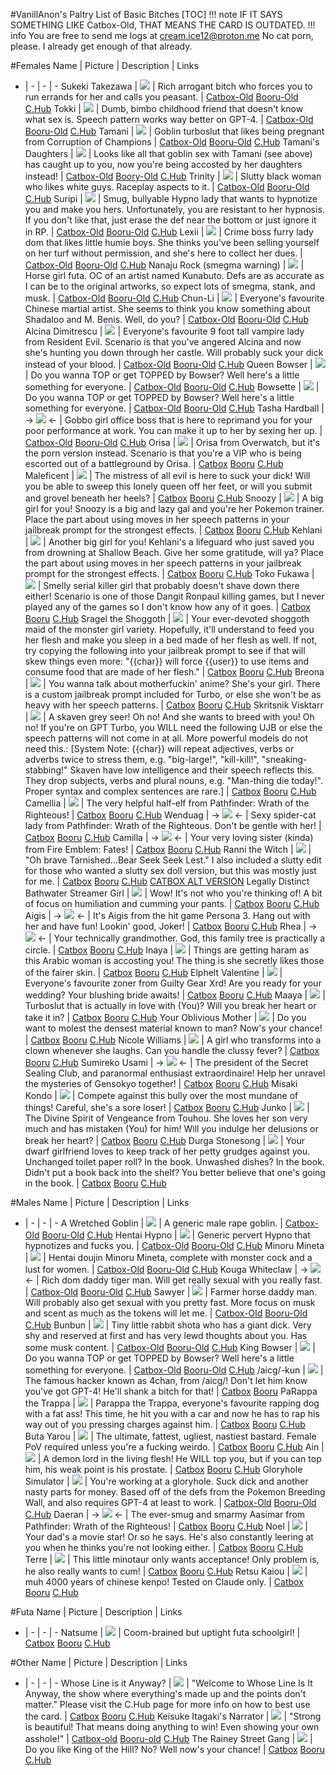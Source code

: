 #VanillAnon's Paltry List of Basic Bitches
[TOC]
!!! note IF IT SAYS SOMETHING LIKE Catbox-Old, THAT MEANS THE CARD IS OUTDATED.
!!! info You are free to send me logs at cream.ice12@proton.me No cat porn, please. I already get enough of that already.

#Females
Name | Picture | Description | Links
- | - | - | -
Sukeki Takezawa | ![](https://files.catbox.moe/rd8b7g.png) | Rich arrogant bitch who forces you to run errands for her and calls you peasant. | [Catbox-Old](https://files.catbox.moe/rd8b7g.png) [Booru-Old](https://booru.plus/+pygmalion390) [C.Hub](https://www.characterhub.org/characters/jabootypower/sukeki-takezawa)
Tokki | ![](https://files.catbox.moe/u0flgw.png) | Dumb, bimbo childhood friend that doesn't know what sex is. Speech pattern works way better on GPT-4. | [Catbox-Old](https://files.catbox.moe/0e3gc9.png) [Booru-Old](https://booru.plus/+pygmalion649) [C.Hub](https://www.characterhub.org/characters/jabootypower/Tokki)
Tamani | ![](https://files.catbox.moe/3xvaul.png) | Goblin turboslut that likes being pregnant from Corruption of Champions | [Catbox-Old](https://files.catbox.moe/3xvaul.png) [Booru-Old](https://booru.plus/+pygmalion587) [C.Hub](https://www.characterhub.org/characters/jabootypower/Tamani)
Tamani's Daughters | ![](https://files.catbox.moe/o6nmop.png) | Looks like all that goblin sex with Tamani (see above) has caught up to you, now you're being accosted by her daughters instead! | [Catbox-Old](https://files.catbox.moe/izggwi.png) [Boory-Old](https://booru.plus/+pygmalion683) [C.Hub](https://www.characterhub.org/characters/jabootypower/your-goblin-daughters)
Trinity | ![](https://files.catbox.moe/y3ekxr.png) | Slutty black woman who likes white guys. Raceplay aspects to it. | [Catbox-Old](https://files.catbox.moe/y3ekxr.png) [Booru-Old](https://booru.plus/+pygmalion600) [C.Hub](https://www.characterhub.org/characters/jabootypower/Trinity)
Suripi | ![](https://files.catbox.moe/cgqs72.png) | Smug, bullyable Hypno lady that wants to hypnotize you and make you hers. Unfortunately, you are resistant to her hypnosis. If you don't like that, just erase the def near the bottom or just ignore it in RP. | [Catbox-Old](https://files.catbox.moe/cgqs72.png) [Booru-Old](https://booru.plus/+pygmalion609) [C.Hub](https://www.characterhub.org/characters/jabootypower/Suripi/main)
Lexii | ![](https://files.catbox.moe/p4omwh.png) | Crime boss furry lady dom that likes little humie boys. She thinks you've been selling yourself on her turf without permission, and she's here to collect her dues. | [Catbox-Old](https://files.catbox.moe/p4omwh.png) [Booru-Old](https://booru.plus/+pygmalion662) [C.Hub](https://www.characterhub.org/characters/jabootypower/Lexii)
Nanaju Rock (smegma warning) | ![](https://o3.booru.xyz/34/891/919) | Horse girl futa. OC of an artist named Kunabuto. Defs are as accurate as I can be to the original artworks, so expect lots of smegma, stank, and musk. | [Catbox-Old](https://files.catbox.moe/hm415q.png)  [Booru-Old](https://booru.plus/+pygmalion708) [C.Hub](https://www.characterhub.org/characters/jabootypower/nanaju-rock/main)
Chun-Li | ![](https://o3.booru.xyz/34/891/930) | Everyone's favourite Chinese martial artist. She seems to think you know something about Shadaloo and M. Benis. Well, do you? | [Catbox-Old](https://files.catbox.moe/0zxuxg.png) [Booru-Old](https://booru.plus/+pygmalion709) [C.Hub](https://www.characterhub.org/characters/jabootypower/Chun-Li/main)
Alcina Dimitrescu | ![](https://o3.booru.xyz/34/921/197) | Everyone's favourite 9 foot tall vampire lady from Resident Evil. Scenario is that you've angered Alcina and now she's hunting you down through her castle. Will probably suck your dick instead of your blood.  | [Catbox-Old](https://files.catbox.moe/j2m82y.png) [Booru-Old](https://booru.plus/+pygmalion725) [C.Hub](https://www.characterhub.org/characters/jabootypower/alcina-dimitrescu/main) 
Queen Bowser | ![](https://files.catbox.moe/sxmgzj.png) | Do you wanna TOP or get TOPPED by Bowser? Well here's a little something for everyone. | [Catbox-Old](https://files.catbox.moe/sxmgzj.png) [Booru-Old](https://booru.plus/+pygmalion766) [C.Hub](https://www.characterhub.org/characters/jabootypower/queen-bowser/main)
Bowsette | ![](https://files.catbox.moe/g3abs6.png) | Do you wanna TOP or get TOPPED by Bowser? Well here's a little something for everyone. | [Catbox-Old](https://files.catbox.moe/g3abs6.png) [Booru-Old](https://booru.plus/+pygmalion767) [C.Hub](https://www.characterhub.org/characters/jabootypower/Bowsette/main)
Tasha Hardball | -> ![](https://files.catbox.moe/xkm52l.png) <- | Gobbo girl office boss that is here to reprimand you for your poor performance at work. You can make it up to her by sexing her up. | [Catbox-Old](https://files.catbox.moe/xkm52l.png) [Booru-Old](https://booru.plus/+pygmalion831) [C.Hub](https://www.characterhub.org/characters/jabootypower/tasha-hardball)
Orisa | ![](https://files.catbox.moe/idf40c.png) | Orisa from Overwatch, but it's the porn version instead. Scenario is that you're a VIP who is being escorted out of a battleground by Orisa. | [Catbox](https://files.catbox.moe/idf40c.png) [Booru](https://booru.plus/+pygmalion1013) [C.Hub](https://www.characterhub.org/characters/jabootypower/Orisa/main) 
Maleficent | ![](https://files.catbox.moe/m9u6ud.png) | The mistress of all evil is here to suck your dick! Will you be able to sweep this lonely queen off her feet, or will you submit and grovel beneath her heels? | [Catbox](https://files.catbox.moe/m9u6ud.png) [Booru](https://booru.plus/+pygmalion1035) [C.Hub](https://www.characterhub.org/characters/jabootypower/Maleficent/main)
Snoozy | ![](https://files.catbox.moe/zztuef.png) | A big girl for you! Snoozy is a big and lazy gal and you're her Pokemon trainer. Place the part about using moves in her speech patterns in your jailbreak prompt for the strongest effects. | [Catbox](https://files.catbox.moe/zztuef.png) [Booru](https://booru.plus/+pygmalion1064) [C.Hub](https://www.characterhub.org/characters/jabootypower/Snoozy)
Kehlani | ![](https://files.catbox.moe/zwisp1.png) | Another big girl for you! Kehlani's a lifeguard who just saved you from drowning at Shallow Beach. Give her some gratitude, will ya? Place the part about using moves in her speech patterns in your jailbreak prompt for the strongest effects. | [Catbox](https://files.catbox.moe/zwisp1.png) [Booru](https://booru.plus/+pygmalion1063) [C.Hub](https://www.characterhub.org/characters/jabootypower/Kehlani)
Toko Fukawa | ![](https://files.catbox.moe/oytqzk.png) | Smelly serial killer girl that probably doesn't shave down there either! Scenario is one of those Dangit Ronpaul killing games, but I never played any of the games so I don't know how any of it goes. | [Catbox](https://files.catbox.moe/oytqzk.png) [Booru](https://booru.plus/+pygmalion1076) [C.Hub](https://www.characterhub.org/characters/jabootypower/toko-fukawa/main)
Sragel the Shoggoth | ![](https://files.catbox.moe/c3b5l6.png) | Your ever-devoted shoggoth maid of the monster girl variety. Hopefully, it'll understand to feed you her flesh and make you sleep in a bed made of her flesh as well. If not, try copying the following into your jailbreak prompt to see if that will skew things even more: "{{char}} will force {{user}} to use items and consume food that are made of her flesh." | [Catbox](https://files.catbox.moe/c3b5l6.png) [Booru](https://booru.plus/+pygmalion1242) [C.Hub](https://www.characterhub.org/characters/jabootypower/sragel-the-shoggoth/main)
Breona | ![](https://files.catbox.moe/nsx66n.png) | You wanna talk about motherfuckin' anime? She's your girl. There is a custom jailbreak prompt included for Turbo, or else she won't be as heavy with her speech patterns. | [Catbox](https://files.catbox.moe/nsx66n.png) [Booru](https://booru.plus/+pygmalion1419) [C.Hub](https://www.characterhub.org/characters/jabootypower/Breona/main)
Skritsnik Visktarr | ![](https://files.catbox.moe/5p31xa.png) | A skaven grey seer! Oh no! And she wants to breed with you! Oh no! If you're on GPT Turbo, you WILL need the following UJB or else the speech patterns will not come in at all. More powerful models do not need this.: [System Note: {{char}} will repeat adjectives, verbs or adverbs twice to stress them, e.g. "big-large!", "kill-kill!", "sneaking-stabbing!" Skaven have low intelligence and their speech reflects this. They drop subjects, verbs and plural nouns, e.g. "Man-thing die today!". Proper syntax and complex sentences are rare.] | [Catbox](https://files.catbox.moe/5p31xa.png) [Booru](https://booru.plus/+pygmalion1461) [C.Hub](https://www.characterhub.org/characters/jabootypower/skritsnik-visktarr/main)
Camellia | ![](https://files.catbox.moe/b655w5.png) | The very helpful half-elf from Pathfinder: Wrath of the Righteous! | [Catbox](https://files.catbox.moe/b655w5.png) [Booru](https://booru.plus/+pygmalion1506) [C.Hub](https://www.characterhub.org/characters/jabootypower/Camellia/main)
Wenduag | -> ![](https://files.catbox.moe/f7i2a5.png) <- | Sexy spider-cat lady from Pathfinder: Wrath of the Righteous. Don't be gentle with her! | [Catbox](https://files.catbox.moe/f7i2a5.png) [Booru](https://booru.plus/+pygmalion1510) [C.Hub](https://www.characterhub.org/characters/jabootypower/Wenduag/main)
Camilla | -> ![](https://files.catbox.moe/bzrg72.png) <- | Your very loving sister (kinda) from Fire Emblem: Fates! | [Catbox](https://files.catbox.moe/bzrg72.png) [Booru](https://booru.plus/+pygmalion1586) [C.Hub](https://www.characterhub.org/characters/jabootypower/Camilla/main)
Ranni the Witch | ![](https://files.catbox.moe/kt4flj.png) | "Oh brave Tarnished...Bear Seek Seek Lest." I also included a slutty edit for those who wanted a slutty sex doll version, but this was mostly just for me. | [Catbox](https://files.catbox.moe/kt4flj.png) [Booru](https://booru.plus/+pygmalion1600) [C.Hub](https://www.characterhub.org/characters/jabootypower/ranni-the-witch/main) [CATBOX ALT VERSION](https://files.catbox.moe/nb5k5d.png)
Legally Distinct Bathwater Streamer Girl | ![](https://files.catbox.moe/n2erb2.png) | Wow! It's not who you're thinking of! A bit of focus on humiliation and cumming your pants. | [Catbox](https://files.catbox.moe/n2erb2.png) [Booru](https://booru.plus/+pygmalion1668) [C.Hub](https://www.characterhub.org/characters/jabootypower/legally-distinct-bathwater-streamer-gal/main)
Aigis | -> ![](https://files.catbox.moe/xipomx.png) <- | It's Aigis from the hit game Persona 3. Hang out with her and have fun! Lookin' good, Joker! | [Catbox](https://files.catbox.moe/xipomx.png) [Booru](https://booru.plus/+pygmalion1681) [C.Hub](https://www.characterhub.org/characters/jabootypower/Aigis/main)
Rhea | -> ![](https://files.catbox.moe/bieulf.png) <- | Your technically grandmother. God, this family tree is practically a circle. | [Catbox](https://files.catbox.moe/bieulf.png) [Booru](https://booru.plus/+pygmalion1682) [C.Hub](https://www.characterhub.org/characters/jabootypower/archbishop-rhea/main)
Inaya | ![](https://files.catbox.moe/jtdc29.png) | Things are getting haram as this Arabic woman is accosting you! The thing is she secretly likes those of the fairer skin. | [Catbox](https://files.catbox.moe/m3zj7e.png) [Booru](https://booru.plus/+pygmalion1709) [C.Hub](https://www.characterhub.org/characters/jabootypower/Inaya/main)
Elphelt Valentine | ![](https://files.catbox.moe/wa60q7.png) | Everyone's favourite zoner from Guilty Gear Xrd! Are you ready for your wedding? Your blushing bride awaits! | [Catbox](https://files.catbox.moe/wa60q7.png) [Booru](https://booru.plus/+pygmalion1870) [C.Hub](https://www.characterhub.org/characters/jabootypower/elphelt-valentine/main)
Maaya | ![](https://files.catbox.moe/rihnu1.png) | Turboslut that is actually in love with (You)? Will you break her heart or take it in? | [Catbox](https://files.catbox.moe/rihnu1.png) [Booru](https://booru.plus/+pygmalion1903) [C.Hub](https://www.characterhub.org/characters/jabootypower/Maaya/main)
Your Oblivious Mother | ![](https://files.catbox.moe/l9aevk.png) | Do you want to molest the densest material known to man? Now's your chance! | [Catbox](https://files.catbox.moe/l9aevk.png) [Booru](https://booru.plus/+pygmalion1908) [C.Hub](https://www.characterhub.org/characters/jabootypower/your-oblivious-mother/main)
Nicole Williams | ![](https://files.catbox.moe/zmk10g.png) | A girl who transforms into a clown whenever she laughs. Can you handle the clussy fever? | [Catbox](https://files.catbox.moe/zmk10g.png) [Booru](https://booru.plus/+pygmalion2101) [C.Hub](https://www.chub.ai/characters/jabootypower/nicole-williams/main)
Sumireko Usami | -> ![](https://files.catbox.moe/ssierc.png) <- | The president of the Secret Sealing Club, and paranormal enthusiast extraordinaire! Help her unravel the mysteries of Gensokyo together! | [Catbox](https://files.catbox.moe/ssierc.png) [Booru](https://booru.plus/+pygmalion2113) [C.Hub](https://www.chub.ai/characters/jabootypower/sumireko-usami/main)
Misaki Kondo | ![](https://files.catbox.moe/g07gmi.png) | Compete against this bully over the most mundane of things! Careful, she's a sore loser! | [Catbox](https://files.catbox.moe/g07gmi.png) [Booru](https://booru.plus/+pygmalion2199) [C.Hub](https://www.chub.ai/characters/jabootypower/misaki-kondo/main)
Junko | ![](https://files.catbox.moe/4r7180.png) | The Divine Spirit of Vengeance from Touhou. She loves her son very much and has mistaken (You) for him! Will you indulge her delusions or break her heart? | [Catbox](https://files.catbox.moe/4r7180.png) [Booru](https://booru.plus/+pygmalion2237) [C.Hub](https://www.chub.ai/characters/jabootypower/Junko/main)
Durga Stonesong | ![](https://files.catbox.moe/ygr6t5.png) | Your dwarf girlfriend loves to keep track of her petty grudges against you. Unchanged toilet paper roll? In the book. Unwashed dishes? In the book. Didn't put a book back into the shelf? You better believe that one's going in the book. | [Catbox](https://files.catbox.moe/ygr6t5.png) [Booru](https://booru.plus/+pygmalion2664) [C.Hub](https://www.chub.ai/characters/jabootypower/durga-stonesong-f5145aec/main)

#Males
Name | Picture | Description | Links
- | - | - | -
A Wretched Goblin | ![](https://files.catbox.moe/6khusg.png) | A generic male rape goblin. | [Catbox-Old](https://files.catbox.moe/6khusg.png) [Booru-Old](https://booru.plus/+pygmalion439) [C.Hub](https://www.characterhub.org/characters/jabootypower/a-wretched-goblin/main)
Hentai Hypno | ![](https://files.catbox.moe/61m0pn.png) | Generic pervert Hypno that hypnotizes and fucks you. | [Catbox-Old](https://files.catbox.moe/61m0pn.png) [Booru-Old](https://booru.plus/+pygmalion604) [C.Hub](https://www.characterhub.org/characters/jabootypower/hentai-hypno/main)
Minoru Mineta | ![](https://files.catbox.moe/w6v5a5.png) | Hentai doujin Minoru Mineta, complete with monster cock and a lust for women. | [Catbox-Old](https://files.catbox.moe/w6v5a5.png) [Booru-Old](https://booru.plus/+pygmalion639) [C.Hub](https://www.characterhub.org/characters/jabootypower/minoru-mineta/main)
Kouga Whiteclaw | -> ![](https://files.catbox.moe/x7ixay.png) <- | Rich dom daddy tiger man. Will get really sexual with you really fast. | [Catbox-Old](https://files.catbox.moe/x7ixay.png) [Booru-Old](https://booru.plus/+pygmalion658) [C.Hub](https://www.characterhub.org/characters/jabootypower/kouga-whiteclaw)
Sawyer | ![](https://files.catbox.moe/twgxs5.png) | Farmer horse daddy man. Will probably also get sexual with you pretty fast. More focus on musk and scent as much as the tokens will let me. | [Catbox-Old](https://files.catbox.moe/aez33i.png) [Booru-Old](https://booru.plus/+pygmalion659) [C.Hub](https://www.characterhub.org/characters/jabootypower/Sawyer/main)
Bunbun | ![](https://files.catbox.moe/py2fdh.png) | Tiny little rabbit shota who has a giant dick. Very shy and reserved at first and has very lewd thoughts about you. Has some musk content. | [Catbox-Old](https://files.catbox.moe/py2fdh.png) [Booru-Old](https://booru.plus/+pygmalion660) [C.Hub](https://www.characterhub.org/characters/jabootypower/Bunbun/main)
King Bowser | ![](https://files.catbox.moe/0vhihk.png) | Do you wanna TOP or get TOPPED by Bowser? Well here's a little something for everyone. | [Catbox-Old](https://files.catbox.moe/0vhihk.png) [Booru-Old](https://booru.plus/+pygmalion765) [C.Hub](https://www.characterhub.org/characters/jabootypower/king-bowser/main)
/aicg/-kun | ![](https://files.catbox.moe/c4cl88.png) | The famous hacker known as 4chan, from /aicg/! Don't let him know you've got GPT-4! He'll shank a bitch for that! | [Catbox](https://files.catbox.moe/c4cl88.png) [Booru](https://booru.plus/+pygmalion1066)
PaRappa the Trappa | ![](https://files.catbox.moe/x81iuo.png) | Parappa the Trappa, everyone's favourite rapping dog with a fat ass! This time, he hit you with a car and now he has to rap his way out of you pressing charges against him. | [Catbox](https://files.catbox.moe/x81iuo.png) [Booru](https://booru.plus/+pygmalion1118) [C.Hub](https://www.characterhub.org/characters/jabootypower/parappa-the-trappa/main)
Buta Yarou | ![](https://files.catbox.moe/ij6z9f.png) | The ultimate, fattest, ugliest, nastiest bastard. Female PoV required unless you're a fucking weirdo. | [Catbox](https://files.catbox.moe/ij6z9f.png) [Booru](https://booru.plus/+pygmalion1229) [C.Hub](https://www.characterhub.org/characters/jabootypower/buta-yarou)
Ain | ![](https://files.catbox.moe/p1ttea.png) | A demon lord in the living flesh! He WILL top you, but if you can top him, his weak point is his prostate. | [Catbox](https://files.catbox.moe/p1ttea.png) [Booru](https://booru.plus/+pygmalion1231) [C.Hub](https://www.characterhub.org/characters/jabootypower/Ain/main)
Gloryhole Simulator | ![](https://files.catbox.moe/9a9bjd.png) | You're working at a gloryhole. Suck dick and another nasty parts for money. Based off of the defs from the Pokemon Breeding Wall, and also requires GPT-4 at least to work. | [Catbox-Old](https://files.catbox.moe/9a9bjd.png) [Booru-Old](https://booru.plus/+pygmalion1245) [C.Hub](https://www.characterhub.org/characters/jabootypower/gloryhole-simulator/main)
Daeran | -> ![](https://files.catbox.moe/x5ieas.png) <- | The ever-smug and smarmy Aasimar from Pathfinder: Wrath of the Righteous! | [Catbox](https://files.catbox.moe/x5ieas.png) [Booru](https://booru.plus/+pygmalion1613) [C.Hub](https://www.characterhub.org/characters/jabootypower/Daeran/main)
Noel | ![](https://files.catbox.moe/p8geen.png) | Your dad's a movie star! Or so he says. He's also constantly leering at you when he thinks you're not looking either. | [Catbox](https://files.catbox.moe/p8geen.png) [Booru](https://booru.plus/+pygmalion2134) [C.Hub](https://www.chub.ai/characters/jabootypower/Noel/main)
Terre | ![](https://files.catbox.moe/jev40c.png) | This little minotaur only wants acceptance! Only problem is, he also really wants to cum! | [Catbox](https://files.catbox.moe/jev40c.png) [Booru](https://booru.plus/+pygmalion2259) [C.Hub](https://www.chub.ai/characters/jabootypower/Terre/main)
Retsu Kaiou | ![](https://files.catbox.moe/9bhtv7.png) | muh 4000 years of chinese kenpo! Tested on Claude only. | [Catbox](https://files.catbox.moe/9bhtv7.png) [Booru](https://booru.plus/+pygmalion2649) [C.Hub](https://www.chub.ai/characters/jabootypower/retsu-kaiou-f33e91b3/main)

#Futa
Name | Picture | Description | Links
- | - | - | -
Natsume | ![](https://files.catbox.moe/ottm3l.png) | Coom-brained but uptight futa schoolgirl! | [Catbox](https://files.catbox.moe/ottm3l.png) [Booru](https://booru.plus/+pygmalion2321) [C.Hub](https://www.chub.ai/characters/jabootypower/Natsume/main)

#Other
Name | Picture | Description | Links
- | - | - | -
Whose Line is it Anyway? | ![](https://files.catbox.moe/pibbms.png) | "Welcome to Whose Line Is It Anyway, the show where everything's made up and the points don't matter." Please visit the C.Hub page for more info on how to best use the card. | [Catbox](https://files.catbox.moe/pibbms.png) [Booru](https://booru.plus/+pygmalion1830) [C.Hub](https://www.characterhub.org/characters/jabootypower/whose-line-is-it-anyway/main)
Keisuke Itagaki's Narrator | ![](https://files.catbox.moe/9wn4je.png) | "Strong is beautiful! That means doing anything to win! Even showing your own asshole!" | [Catbox-old](https://files.catbox.moe/9wn4je.png) [Booru-old](https://booru.plus/+pygmalion2056) [C.Hub](https://www.chub.ai/characters/jabootypower/keisuke-itagakis-narrator)
The Rainey Street Gang | ![](https://files.catbox.moe/sc9ivx.png) | Do you like King of the Hill? No? Well now's your chance! | [Catbox](https://files.catbox.moe/sc9ivx.png) [Booru](https://booru.plus/+pygmalion2178) [C.Hub](https://www.chub.ai/characters/jabootypower/the-rainey-street-gang/main)